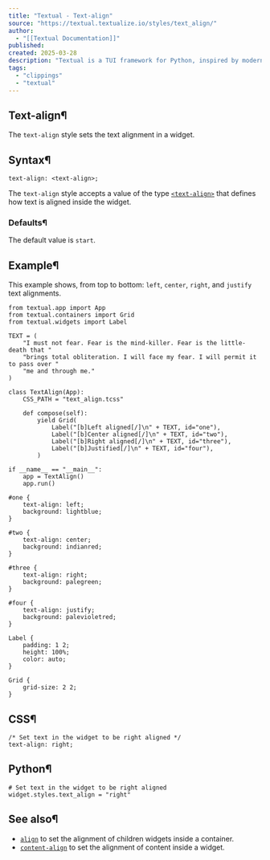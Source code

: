 ```yaml
---
title: "Textual - Text-align"
source: "https://textual.textualize.io/styles/text_align/"
author:
  - "[[Textual Documentation]]"
published:
created: 2025-03-28
description: "Textual is a TUI framework for Python, inspired by modern web development."
tags:
  - "clippings"
  - "textual"
---
```

## Text-align¶

The `text-align` style sets the text alignment in a widget.

## Syntax¶

```
text-align: <text-align>;
```

The `text-align` style accepts a value of the type [`<text-align>`](https://textual.textualize.io/css_types/text_align/) that defines how text is aligned inside the widget.

### Defaults¶

The default value is `start`.

## Example¶

This example shows, from top to bottom: `left`, `center`, `right`, and `justify` text alignments.

<!-- SVG content removed by SVG Remover -->

```
from textual.app import App
from textual.containers import Grid
from textual.widgets import Label

TEXT = (
    "I must not fear. Fear is the mind-killer. Fear is the little-death that "
    "brings total obliteration. I will face my fear. I will permit it to pass over "
    "me and through me."
)

class TextAlign(App):
    CSS_PATH = "text_align.tcss"

    def compose(self):
        yield Grid(
            Label("[b]Left aligned[/]\n" + TEXT, id="one"),
            Label("[b]Center aligned[/]\n" + TEXT, id="two"),
            Label("[b]Right aligned[/]\n" + TEXT, id="three"),
            Label("[b]Justified[/]\n" + TEXT, id="four"),
        )

if __name__ == "__main__":
    app = TextAlign()
    app.run()
```

```
#one {
    text-align: left;
    background: lightblue;
}

#two {
    text-align: center;
    background: indianred;
}

#three {
    text-align: right;
    background: palegreen;
}

#four {
    text-align: justify;
    background: palevioletred;
}

Label {
    padding: 1 2;
    height: 100%;
    color: auto;
}

Grid {
    grid-size: 2 2;
}
```

## CSS¶

```
/* Set text in the widget to be right aligned */
text-align: right;
```

## Python¶

```
# Set text in the widget to be right aligned
widget.styles.text_align = "right"
```

## See also¶

- [`align`](https://textual.textualize.io/styles/align/) to set the alignment of children widgets inside a container.
- [`content-align`](https://textual.textualize.io/styles/content_align/) to set the alignment of content inside a widget.